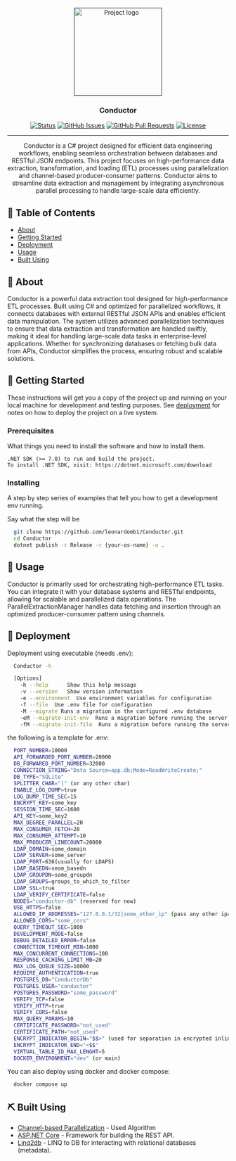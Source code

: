 <p align="center">
  <a href="" rel="noopener">
 <img width=200px height=200px src="https://github.com/user-attachments/assets/30fc446f-c032-4102-81c1-797441dfaee8" alt="Project logo"></a>
</p>

<h3 align="center">Conductor</h3>

<div align="center">

[![Status](https://img.shields.io/badge/status-active-success.svg)]()
[![GitHub Issues](https://img.shields.io/github/issues/leonardomb1/Conductor.svg)](https://github.com/leonardomb1/Conductor/issues)
[![GitHub Pull Requests](https://img.shields.io/github/issues-pr/leonardomb1/Conductor.svg)](https://github.com/leonardomb1/Conductor/pulls)
[![License](https://img.shields.io/badge/license-MIT-blue.svg)](/LICENSE)

</div>

---

<p align="center"> Conductor is a C# project designed for efficient data engineering workflows, enabling seamless orchestration between databases and RESTful JSON endpoints. This project focuses on high-performance data extraction, transformation, and loading (ETL) processes using parallelization and channel-based producer-consumer patterns. Conductor aims to streamline data extraction and management by integrating asynchronous parallel processing to handle large-scale data efficiently. 
    <br> 
</p>

## 📝 Table of Contents

- [About](#about)
- [Getting Started](#getting_started)
- [Deployment](#deployment)
- [Usage](#usage)
- [Built Using](#built_using)

## 🧐 About <a name = "about"></a>

Conductor is a powerful data extraction tool designed for high-performance ETL processes. Built using C# and optimized for parallelized workflows, it connects databases with external RESTful JSON APIs and enables efficient data manipulation. The system utilizes advanced parallelization techniques to ensure that data extraction and transformation are handled swiftly, making it ideal for handling large-scale data tasks in enterprise-level applications. Whether for synchronizing databases or fetching bulk data from APIs, Conductor simplifies the process, ensuring robust and scalable solutions.

## 🏁 Getting Started <a name = "getting_started"></a>

These instructions will get you a copy of the project up and running on your local machine for development and testing purposes. See [deployment](#deployment) for notes on how to deploy the project on a live system.

### Prerequisites

What things you need to install the software and how to install them.

    .NET SDK (>= 7.0) to run and build the project.
    To install .NET SDK, visit: https://dotnet.microsoft.com/download

### Installing

A step by step series of examples that tell you how to get a development env running.

Say what the step will be

``` bash
  git clone https://github.com/leonardomb1/Conductor.git
  cd Conductor
  dotnet publish -c Release -r {your-os-name} -o .
```

## 🎈 Usage <a name="usage"></a>

Conductor is primarily used for orchestrating high-performance ETL tasks. You can integrate it with your database systems and RESTful endpoints, allowing for scalable and parallelized data operations. The ParallelExtractionManager handles data fetching and insertion through an optimized producer-consumer pattern using channels.

## 🚀 Deployment <a name = "deployment"></a>

Deployment using executable (needs .env):

``` bash
  Conductor -h

  [Options]
    -h --help      Show this help message
    -v --version   Show version information
    -e --environment  Use environment variables for configuration
    -f --file  Use .env file for configuration
    -M --migrate Runs a migration in the configured .env database
    -eM --migrate-init-env  Runs a migration before running the server, uses the environment variables for configuration
    -fM --migrate-init-file  Runs a migration before running the server, uses the .env file for configuration
```

the following is a template for .env:

``` bash
  PORT_NUMBER=10000 
  API_FORWARDED_PORT_NUMBER=20000
  DB_FORWARED_PORT_NUMBER=32000
  CONNECTION_STRING="Data Source=app.db;Mode=ReadWriteCreate;"
  DB_TYPE="SQLite"
  SPLITTER_CHAR="|" (or any other char)
  ENABLE_LOG_DUMP=true
  LOG_DUMP_TIME_SEC=15
  ENCRYPT_KEY=some_key
  SESSION_TIME_SEC=1600
  API_KEY=some_key2
  MAX_DEGREE_PARALLEL=20
  MAX_CONSUMER_FETCH=20
  MAX_CONSUMER_ATTEMPT=10
  MAX_PRODUCER_LINECOUNT=20000
  LDAP_DOMAIN=some_domain
  LDAP_SERVER=some_server
  LDAP_PORT=636(usually for LDAPS)
  LDAP_BASEDN=seom_basedn
  LDAP_GROUPDN=some_groupdn
  LDAP_GROUPS=groups_to_which_to_filter
  LDAP_SSL=true
  LDAP_VERIFY_CERTIFICATE=false
  NODES="conductor-db" (reserved for now)
  USE_HTTPS=false
  ALLOWED_IP_ADDRESSES="127.0.0.1/32|some_other_ip" (pass any other ipaddress range, using the bit mask)
  ALLOWED_CORS="some_cors"
  QUERY_TIMEOUT_SEC=1000
  DEVELOPMENT_MODE=false
  DEBUG_DETAILED_ERROR=false
  CONNECTION_TIMEOUT_MIN=1000
  MAX_CONCURRENT_CONNECTIONS=100
  RESPONSE_CACHING_LIMIT_MB=20
  MAX_LOG_QUEUE_SIZE=10000
  REQUIRE_AUTHENTICATION=true
  POSTGRES_DB="ConductorDb"
  POSTGRES_USER="conductor"
  POSTGRES_PASSWORD="some_password"
  VERIFY_TCP=false
  VERIFY_HTTP=true
  VERIFY_CORS=false
  MAX_QUERY_PARAMS=10
  CERTIFICATE_PASSWORD="not_used"
  CERTIFICATE_PATH="not_used"
  ENCRYPT_INDICATOR_BEGIN="$$>" (used for separation in encrypted inline header values for http extraction)
  ENCRYPT_INDICATOR_END="<$$" 
  VIRTUAL_TABLE_ID_MAX_LENGHT=5
  DOCKER_ENVIRONMENT="dev" (or main)
```

You can also deploy using docker and docker compose:

``` bash
  docker compose up
```

## ⛏️ Built Using <a name = "built_using"></a>

- [Channel-based Parallelization](https://learn.microsoft.com/en-us/dotnet/core/extensions/channels) - Used Algorithm
- [ASP.NET Core](https://learn.microsoft.com/en-us/aspnet/core/fundamentals/minimal-apis/overview?view=aspnetcore-9.0) -  Framework for building the REST API.
- [Linq2db](https://linq2db.github.io/) - LINQ to DB for interacting with relational databases (metadata).

